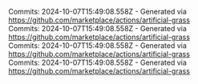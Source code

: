 Commits: 2024-10-07T15:49:08.558Z - Generated via https://github.com/marketplace/actions/artificial-grass
<br>
Commits: 2024-10-07T15:49:08.558Z - Generated via https://github.com/marketplace/actions/artificial-grass
<br>
Commits: 2024-10-07T15:49:08.558Z - Generated via https://github.com/marketplace/actions/artificial-grass
<br>
Commits: 2024-10-07T15:49:08.558Z - Generated via https://github.com/marketplace/actions/artificial-grass
<br>
